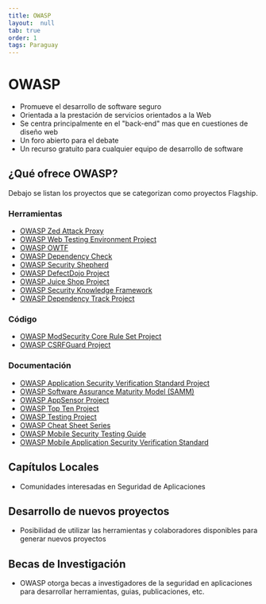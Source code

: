 ```yaml
---
title: OWASP
layout:  null
tab: true
order: 1
tags: Paraguay
---
```


# OWASP
* Promueve el desarrollo de software seguro
* Orientada a la prestación de servicios orientados a la Web
* Se centra principalmente en el "back-end" mas que en cuestiones de diseño web
* Un foro abierto para el debate
* Un recurso gratuito para cualquier equipo de desarrollo de software

## ¿Qué ofrece OWASP?
Debajo se listan los proyectos que se categorizan como proyectos Flagship.

### Herramientas
* [OWASP Zed Attack Proxy](https://www2.owasp.org/www-project-zap)
* [OWASP Web Testing Environment Project](https://www.owasp.org/index.php/OWASP_Web_Testing_Environment_Project)
* [OWASP OWTF](https://www.owasp.org/index.php/OWASP_OWTF)
* [OWASP Dependency Check](https://www.owasp.org/index.php/OWASP_Dependency_Check)
* [OWASP Security Shepherd](https://www.owasp.org/index.php/OWASP_Security_Shepherd)
* [OWASP DefectDojo Project](https://www.owasp.org/index.php/OWASP_DefectDojo_Project)
* [OWASP Juice Shop Project](https://www2.owasp.org/www-project-juice-shop)
* [OWASP Security Knowledge Framework](https://www2.owasp.org/www-project-security-knowledge-framework)
* [OWASP Dependency Track Project](https://www2.owasp.org/www-project-dependency-track)

### Código
* [OWASP ModSecurity Core Rule Set Project](https://www2.owasp.org/www-project-modsecurity-core-rule-set)
* [OWASP CSRFGuard Project](https://www2.owasp.org/www-project-csrfguard)

### Documentación
* [OWASP Application Security Verification Standard Project](https://www.owasp.org/index.php/Category:OWASP_Application_Security_Verification_Standard_Project)
* [OWASP Software Assurance Maturity Model (SAMM)](https://www2.owasp.org/www-project-samm)
* [OWASP AppSensor Project](https://www.owasp.org/index.php/OWASP_AppSensor_Project)
* [OWASP Top Ten Project](https://www.owasp.org/index.php/Category:OWASP_Top_Ten_Project)
* [OWASP Testing Project](https://www2.owasp.org/www-project-testing)
* [OWASP Cheat Sheet Series](https://www2.owasp.org/www-project-cheat-sheets)
* [OWASP Mobile Security Testing Guide](https://www2.owasp.org/www-project-mobile-security-testing-guide)
* [OWASP Mobile Application Security Verification Standard](https://www.owasp.org/index.php/OWASP_Mobile_Security_Testing_Guide)

## Capítulos Locales
* Comunidades interesadas en Seguridad de Aplicaciones

## Desarrollo de nuevos proyectos
* Posibilidad de utilizar las herramientas y colaboradores disponibles para generar nuevos proyectos

## Becas de Investigación
* OWASP otorga becas a investigadores de la seguridad en aplicaciones para desarrollar herramientas, guias, publicaciones, etc.
